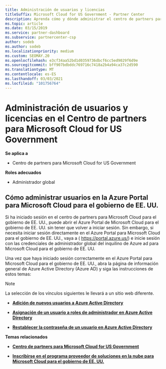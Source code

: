```yaml
---
title: Administración de usuarios y licencias
titleSuffix: Microsoft Cloud for US Government - Partner Center
description: Aprenda cómo y dónde administrar el centro de partners para Microsoft Cloud para asociados, clientes y licencias del gobierno de EE. UU., así como restablecimientos de contraseña.
ms.topic: article
ms.date: 03/15/2019
ms.service: partner-dashboard
ms.subservice: partnercenter-csp
author: sodeb
ms.author: sodeb
ms.localizationpriority: medium
ms.custom: SEOMAY.20
ms.openlocfilehash: e3cf34aa52bd1d0359736dbcf6cc5ed9029f6d9e
ms.sourcegitcommit: bff907bdbddc769716c7418a2b4a94ca37c2d590
ms.translationtype: MT
ms.contentlocale: es-ES
ms.lasthandoff: 03/03/2021
ms.locfileid: "101756764"
---
```

# <a name="user-and-license-management-in-partner-center-for-microsoft-cloud-for-us-government"></a>Administración de usuarios y licencias en el Centro de partners para Microsoft Cloud for US Government

**Se aplica a**

- Centro de partners para Microsoft Cloud for US Government

**Roles adecuados**

- Administrador global

## <a name="how-to-manage-users-in-the-azure-portal-for-microsoft-cloud-for-us-government"></a>Cómo administrar usuarios en la Azure Portal para Microsoft Cloud para el gobierno de EE. UU.

Si ha iniciado sesión en el centro de partners para Microsoft Cloud para el gobierno de EE. UU., puede abrir el Azure Portal de Microsoft Cloud para el gobierno de EE. UU. sin tener que volver a iniciar sesión. Sin embargo, si necesita iniciar sesión directamente en el Azure Portal para Microsoft Cloud para el gobierno de EE. UU., vaya a ( https://portal.azure.us/) e inicie sesión con las credenciales de administrador global del inquilino de Azure ad para Microsoft Cloud para el gobierno de EE. UU.

Una vez que haya iniciado sesión correctamente en el Azure Portal para Microsoft Cloud para el gobierno de EE. UU., abra la página de información general de Azure Active Directory (Azure AD) y siga las instrucciones de estos temas:

> [!NOTE]  
> La selección de los vínculos siguientes le llevará a un sitio web diferente. 

-  [**Adición de nuevos usuarios a Azure Active Directory**](/azure/active-directory/active-directory-users-create-azure-portal)

-  [**Asignación de un usuario a roles de administrador en Azure Active Directory**](/azure/active-directory/active-directory-users-assign-role-azure-portal)

-  [**Restablecer la contraseña de un usuario en Azure Active Directory**](/azure/active-directory/active-directory-users-reset-password-azure-portal)

**Temas relacionados**

-  [**Centro de partners para Microsoft Cloud for US Government**](partner-center-for-microsoft-us-govt-cloud.md)

-  [**Inscribirse en el programa proveedor de soluciones en la nube para Microsoft Cloud para el gobierno de EE. UU.**](enroll-in-csp-for-microsoft-us-govt-cloud.md)